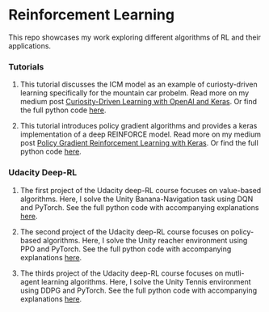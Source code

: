 # Reinforcement Learning
This repo showcases my work exploring different algorithms of RL and their applications. 


### Tutorials
1. This tutorial discusses the ICM model as an example of curiosty-driven learning specifically for the mountain car probelm. Read more on my medium post [Curiosity-Driven Learning with OpenAI and Keras](https://medium.com/@gili.karni/curiosity-driven-learning-with-openai-and-keras-66f2c7f091fa?source=friends_link&sk=4ad141db7b3c20d2ebfdbd9c6b14bb35). Or find the full python code [here](https://github.com/karnigili/ReinforcementLearning/blob/master/ICM.ipynb).

2. This tutorial introduces policy gradient algorithms and provides a keras implementation of a deep REINFORCE model. Read more on my medium post [Policy Gradient Reinforcement Learning with Keras](https://medium.com/swlh/policy-gradient-reinforcement-learning-with-keras-57ca6ed32555?source=friends_link&sk=453cf920e6c8fe256a91360d728d7ebd). Or find the full python code [here](https://github.com/karnigili/ReinforcementLearning/blob/master/REINFORCE.ipynb). 


### Udacity Deep-RL
1. The first project of the Udacity deep-RL course focuses on value-based algorithms. Here, I solve the Unity Banana-Navigation task using DQN and PyTorch. See the full python code with accompanying explanations [here](https://github.com/karnigili/ReinforcementLearning/tree/master/Udacity-Deep-RL/DQN). 

2. The second project of the Udacity deep-RL course focuses on policy-based algorithms. Here, I solve the Unity reacher environment using PPO and PyTorch. See the full python code with accompanying explanations [here](https://github.com/karnigili/ReinforcementLearning/tree/master/Udacity-Deep-RL/PPO).

3. The thirds project of the Udacity deep-RL course focuses on mutli-agent learning algorithms. Here, I solve the Unity Tennis environment using DDPG and PyTorch. See the full python code with accompanying explanations [here](https://github.com/karnigili/ReinforcementLearning/tree/master/Udacity-Deep-RL/Multi-Agent%20DDPG).

